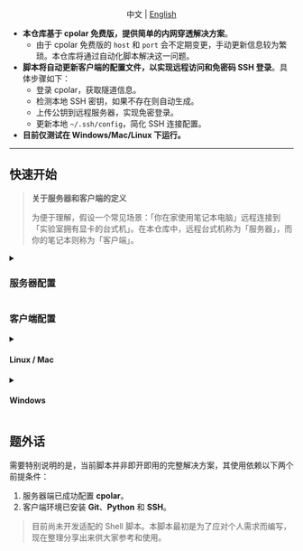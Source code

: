 <div align="center">

中文 | [English](./README_en.md)

</div>

- **本仓库基于 cpolar 免费版，提供简单的内网穿透解决方案**。
  - 由于 cpolar 免费版的 `host` 和 `port` 会不定期变更，手动更新信息较为繁琐。本仓库将通过自动化脚本解决这一问题。
- **脚本将自动更新客户端的配置文件，以实现远程访问和免密码 SSH 登录**。具体步骤如下：
  - 登录 cpolar，获取隧道信息。
  - 检测本地 SSH 密钥，如果不存在则自动生成。
  - 上传公钥到远程服务器，实现免密登录。
  - 更新本地 `~/.ssh/config`，简化 SSH 连接配置。
- **目前仅测试在 Windows/Mac/Linux 下运行。**

---

## 快速开始

> **关于服务器和客户端的定义**
>
> 为便于理解，假设一个常见场景：「你在家使用笔记本电脑」远程连接到「实验室拥有显卡的台式机」。在本仓库中，远程台式机称为「服务器」，而你的笔记本则称为「客户端」。

<details>
    <summary> <h3> 服务器配置 </h3> </summary>

请根据对应的系统遵循[官方文档](https://www.cpolar.com/docs)进行配置，这里给出 Linux 的配置方式：

1. **安装**

   - 国内：

     ```bash
     curl -L https://www.cpolar.com/static/downloads/install-release-cpolar.sh | sudo bash
     ```

   - 国外：

     ```bash
     curl -sL https://git.io/cpolar | sudo bash
     ```

2. **Token 认证**

   访问 cpolar：[https://dashboard.cpolar.com/signup](https://dashboard.cpolar.com/signup)，先注册好一个账号（无需验证邮箱和手机号），然后进行登录。

   ![登录](https://i-blog.csdnimg.cn/blog_migrate/5525126a4890c9305b47a25620a3569e.png)

   登录 cpolar 官网[后台](https://dashboard.cpolar.com/get-started)，点击左侧的`验证`，查看你的认证 token，之后将 token 贴在命令行里：

   ```bash
   cpolar authtoken xxxxxxx
   ```

   ![authtoken](https://i-blog.csdnimg.cn/blog_migrate/e24196b03a5f25c8bea1b2f2bba20d39.png)

3. **开机自启动**

   执行下列命令让其开机自动进行内网穿透，这样在远程服务器不慎重启时，本机依然可以连接：

   ```bash
   sudo systemctl enable cpolar	# 向系统添加服务
   sudo systemctl start cpolar	# 启动cpolar服务
   sudo systemctl status cpolar	# 查看服务状态
   ```

   显示 `active` 表示成功。

4. **查看当前服务器端的用户名**

   ```bash
   whoami
   ```

   这将在之后的客户端配置文件中被用到。

> **【可选】查看公网地址和端口号（服务器/客户端）**
>
> 你可以通过以下三种方式查看内网穿透状态：
>
> 1. 服务器用浏览器访问 [127.0.0.1:9200](http://127.0.0.1:9200/#/dashboard)，登录本地 cpolar web-ui 管理界面
> 2. 客户端直接访问 [https://dashboard.cpolar.com/status](https://dashboard.cpolar.com/status)，查看隧道名为 `ssh` 对应的 URL。
> 3. 直接运行 script.py（位于客户端部分）。
>
> **示例：**
>
> - URL：`tcp://3.tcp.vip.cpolar.cn:10387`
> - 公网地址：`3.tcp.vip.cpolar.cn`
> - 端口号：`10387`

</details>

### 客户端配置

<details>
    <summary> <h4> Linux / Mac </h4> </summary>

1. **克隆仓库**

   ```bash
   git clone https://github.com/Hoper-J/CpolarAutoUpdater
   cd CpolarAutoUpdater
   ```

2. **配置文件**

   将 cpolar 的账号/密码以及服务器端的用户名（通过 `whoami` 获取）填充至配置文件 `config.txt` 中：

   ```txt
   # 请正确填充
   cpolar_username = your_cpolar_username
   cpolar_password = your_cpolar_password
   server_user     = your_server_user
   
   # 自定义
   ports           = 8888, 6666
   auto_connect    = True
   
   # 以下配置可以不做修改，并不影响最终结果
   server_password = 
   ssh_key_path    = ~/.ssh/id_rsa_server
   ssh_host_alias  = server
   ```

   **参数说明**

   - `cpolar_username` / `cpolar_password`：cpolar 平台的登录账号和密码。
   - `server_user` / `server_password`：远程服务器的 SSH 用户名和密码，密码可以不在配置文件中明文写出，如果不提供，脚本会提示输入。
   - `ports`：需要映射的端口号，默认为 8888 和 6006 端口（多个端口号之间需要使用英文逗号 "," 隔开）。
   - `auto_connect`：决定运行脚本后是否自动连接到服务器，默认为 `True`，运行脚本后自动连接到服务器。设置为 `False` 则不自动连接。
   - `ssh_key_path`：SSH 私钥的存储路径，如果不存在该私钥则自动创建到该路径。
   - `ssh_host_alias`：本地 SSH 配置的别名，用于简化连接命令。

3. **环境配置**

   在运行脚本之前，需要满足以下依赖：

   - `requests`
   - `beautifulsoup4`
   - `paramiko`

   命令行执行：

   ```bash
   pip install requests beautifulsoup4 paramiko
   ```

4. **运行脚本**

   ```bash
   python auto_tunnel.py
   ```

   将自动连接到服务器，`Ctrl+D` 退出。

> **连接服务器（手动）**
>
> 这里取决于你的 `ssh_host_alias`，默认 `ssh_host_alias = server`，此时可以使用以下命令免密登录到服务器：
>
> ```bash
> ssh server
> ```

#### 【可选】别名设置

为方便使用脚本，可以设置别名，使其在任意目录下直接执行。

**先查看 Shell 类型**

```bash
echo $SHELL
```

- `/bin/bash` 表示你使用的是 Bash，配置文件为 `~/.bashrc`。

- `/bin/zsh` 表示你使用的是 Zsh，配置文件为 `~/.zshrc`。

**添加别名**

根据你的 Shell 类型，运行以下命令：

- **Bash**

  ```bash
  echo "alias tunnel='python $(pwd)/auto_tunnel.py'" >> ~/.bashrc
  source ~/.bashrc
  ```

- **Zsh**

  ```bash
  echo "alias tunnel='python $(pwd)/auto_tunnel.py'" >> ~/.zshrc
  source ~/.zshrc
  ```

**验证别名设置**

别名设置完成后，我们可以在任意目录运行以下命令来执行脚本：

```bash
tunnel
```

> [!note]
>
> **更改别名名称**
>
> 如果不想使用 `tunnel` 作为别名，可以在上述命令中替换为你喜欢的名称。例如，将 `tunnel` 替换为 `my_tunnel`：
>
> ```bash
> echo "alias my_tunnel='python $(pwd)/auto_tunnel.py'" >> ~/.bashrc
> ```
>
> **删除别名**
>
> 如果需要删除别名，可以使用以下命令：
>
> - **macOS**：
>
>   ```bash
>   sed -i '' '/alias tunnel/d' ~/.bashrc && source ~/.bashrc
>   ```
>
> - **Linux**:
>
>   ```bash
>   sed -i '/alias tunnel/d' ~/.bashrc && source ~/.bashrc
>   ```
>
> 如果是 Zsh，则替换 `~/.bashrc` 为 `~/.zshrc`。
>
> **脚本路径更改**
>
> 如果脚本被移动到其他目录，请重复上述步骤更新别名。

</details>

<details>
    <summary> <h4> Windows </h4> </summary>

1. **安装 Git**

   a. **下载 Git**

   前往 [Git 官方下载页面](https://git-scm.com/download/win)，当前演示的下载版本如图所示：

   ![image-20250126201020441](https://blogby.oss-cn-guangzhou.aliyuncs.com/20250126203356.png)

   然后直接运行下载的安装程序，可以全部保持默认设置进行，Git 在安装完成后会自动添加到系统 `PATH`。

   b. **验证安装**

   如图所示，打开 CMD：

   ![image-20250126195828535](https://blogby.oss-cn-guangzhou.aliyuncs.com/20250126203411.png)

   输入以下命令验证 Git 是否安装成功：

   ```bash
   git --version
   ```

   **输出**：

   ![image-20250126201550164](https://blogby.oss-cn-guangzhou.aliyuncs.com/20250126203403.png)

   c. **克隆仓库**

   ```bash
   git clone https://github.com/Hoper-J/CpolarAutoUpdater
   cd CpolarAutoUpdater
   ```

   ![image-20250126201831632](https://blogby.oss-cn-guangzhou.aliyuncs.com/20250126203406.png)

2. **安装 Python**

   a. **下载 Python**

   前往 [Python 官方下载页面](https://www.python.org/downloads/windows/)，选择任意版本（当前演示版本为 3.12.8）。然后直接运行下载的安装程序，注意勾选 `Add python.exe to PATH`，点击 `Install Now` 完成安装。

   ![image-20250126195543694](https://blogby.oss-cn-guangzhou.aliyuncs.com/20250126203409.png)

   b. **验证安装**

   在 CMD 中输入以下命令验证 Python 是否安装成功：

   ```bash
   python --version
   ```

   **输出**：

   ![image-20250126200226446](https://blogby.oss-cn-guangzhou.aliyuncs.com/20250126203416.png)

   c. **环境配置**

   ```bash
   pip install paramiko requests beautifulsoup4
   ```

3. **配置文件**

   将 cpolar 的账号/密码以及服务器端的用户名（通过 `whoami` 获取）填充至配置文件 `config.txt` 中：

   ```txt
   # 请正确填充
   cpolar_username = your_cpolar_username
   cpolar_password = your_cpolar_password
   server_user     = your_server_user
   
   # 自定义
   ports           = 8888, 6666
   auto_connect    = True
   
   # 以下配置可以不做修改，并不影响最终结果
   server_password = 
   ssh_key_path    = ~/.ssh/id_rsa_server
   ssh_host_alias  = server
   ```

   **参数说明**

   - `cpolar_username` / `cpolar_password`：cpolar 平台的登录账号和密码。
   - `server_user` / `server_password`：远程服务器的 SSH 用户名和密码，密码可以不在配置文件中明文写出，如果不提供，脚本会提示输入。
   - `ports`：需要映射的端口号，默认为 8888 和 6006 端口（多个端口号之间需要使用英文逗号 "," 隔开）。
   - `auto_connect`：决定运行脚本后是否自动连接到服务器，默认为 `True`，运行脚本后自动连接到服务器。设置为 `False` 则不自动连接。
   - `ssh_key_path`：SSH 私钥的存储路径，如果不存在该私钥则自动创建到该路径。
   - `ssh_host_alias`：本地 SSH 配置的别名，用于简化连接命令。

4. **运行脚本**

   ```bash
   python auto_tunnel.py
   ```

   将自动连接到服务器，`Ctrl+D` 退出。

</details>

## 题外话

需要特别说明的是，当前脚本并非即开即用的完整解决方案，其使用依赖以下两个前提条件：

1. 服务器端已成功配置 **cpolar**。
2. 客户端环境已安装 **Git**、**Python** 和 **SSH**。

> 目前尚未开发适配的 Shell 脚本。本脚本最初是为了应对个人需求而编写，现在整理分享出来供大家参考和使用。